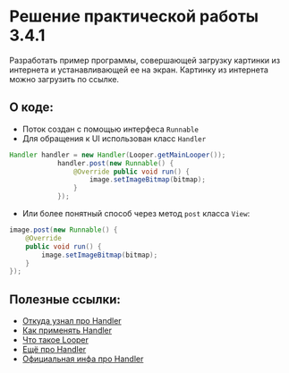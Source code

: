 # Решение практической работы 3.4.1

Разработать пример программы, совершающей загрузку картинки из интернета и устанавливающей
ее на экран.
Картинку из интернета можно загрузить по ссылке.

## О коде:
* Поток создан с помощью интерфеса `Runnable`
* Для обращения к UI использован класс `Handler`
```java
Handler handler = new Handler(Looper.getMainLooper());
            handler.post(new Runnable() {
                @Override public void run() {
                    image.setImageBitmap(bitmap);
                }
            });
 ```
 * Или более понятный способ через метод `post` класса `View`:
 ```java
 image.post(new Runnable() {
     @Override
     public void run() {
         image.setImageBitmap(bitmap);
     }
 });
 ```

## Полезные ссылки:
* [Откуда узнал про Handler](https://android-tools.ru/coding/zamena-asynctask-v-prilozhenii/)
* [Как применять Handler](https://itsobes.ru/AndroidSobes/chto-takoe-handler/)
* [Что такое Looper](https://itsobes.ru/AndroidSobes/chto-takoe-looper/)
* [Ещё про Handler](http://developer.alexanderklimov.ru/android/theory/handler.php)
* [Официальная инфа про Handler](https://developer.android.com/reference/android/os/Handler)

